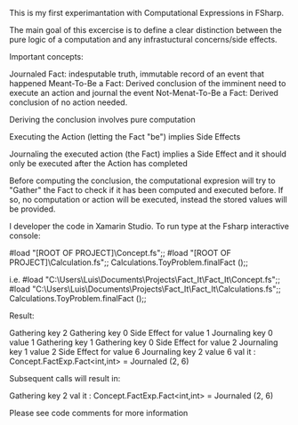 This is my first experimantation with Computational Expressions in FSharp.

The main goal of this excercise is to define a clear distinction between the pure logic
of a computation and any infrastuctural concerns/side effects.

Important concepts:

Journaled Fact:  indesputable truth, immutable record of an event that happened
Meant-To-Be a Fact:  Derived conclusion of the imminent need to execute an action and journal the event
Not-Menat-To-Be a Fact: Derived conclusion of no action needed.

Deriving the conclusion involves pure computation

Executing the Action (letting the Fact "be") implies Side Effects

Journaling the executed action (the Fact) implies a Side Effect and it should only be executed after the Action has completed

Before computing the conclusion, the computational expresion will try to "Gather" the Fact to check if it has been computed and executed before.  If so, no computation or action will be executed, instead the stored values will be provided.

I developer the code in Xamarin Studio.  To run type at the Fsharp interactive console: 

#load "[ROOT OF PROJECT]\Concept.fs";;
#load "[ROOT OF PROJECT]\Calculation.fs";;
Calculations.ToyProblem.finalFact ();;

i.e.
#load "C:\Users\Luis\Documents\Projects\Fact_It\Fact_It\Concept.fs";;
#load "C:\Users\Luis\Documents\Projects\Fact_It\Fact_It\Calculations.fs";;
Calculations.ToyProblem.finalFact ();;

Result:

Gathering key 2
Gathering key 0
Side Effect for value 1
Journaling key 0 value 1
Gathering key 1
Gathering key 0
Side Effect for value 2
Journaling key 1 value 2
Side Effect for value 6
Journaling key 2 value 6
val it : Concept.FactExp.Fact<int,int> = Journaled (2, 6)

Subsequent calls will result in:

Gathering key 2
val it : Concept.FactExp.Fact<int,int> = Journaled (2, 6)

Please see code comments for more information